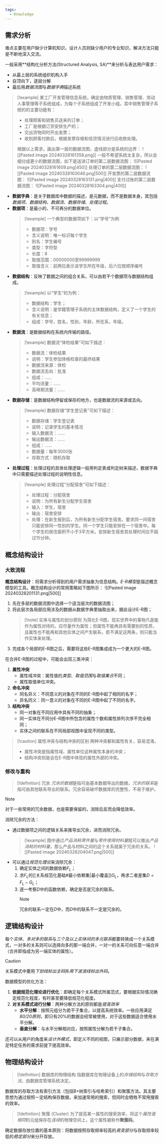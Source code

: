 ```yaml
---
tags:
  - Knowledge
---
```

## 需求分析
难点主要在用户缺少计算机知识，设计人员则缺少用户的专业知识，解决方法只能是不断地深入交流。

一般采用**结构化分析方法(Structured Analysis, SA)**来分析与表达用户需求：
- 从最上层的系统组织机构入手
- 自顶向下，逐层分解
- 最后用*数据流图*与*数据字典*描述系统
> [!example] 
> 某工厂开发管理信息系统，确定由物质管理、销售管理、劳动人事管理等子系统组成，为每个子系统组成了开发小组。其中销售管理子系统的的主要功能有：
> - 处理顾客和销售员送来的订单；
> - 工厂是根据订货安排生产的；
> - 交出货物同时开出发票；
> - 收到顾客付款后，根据发票存根和信贷情况进行应收款处理。
> 
> 根据以上需求，画出第一层的数据流图，虚线部分是系统的边界：
> ![[Pasted image 20240328161358.png]]
> 一般不希望系统太复杂，所以会细分成更小的数据流图，如下是送进订单的第二层数据流图：
> ![[Pasted image 20240328161609.png|450]]
> 处理订单的第二层数据流图：
> ![[Pasted image 20240328163046.png|500]]
> 开发票的第二层数据流图：
> ![[Pasted image 20240328163131.png|400]]
> 支付过账的第二层数据流图：
> ![[Pasted image 20240328163304.png|400]]
> 

- **数据字典**：是关于数据库中数据的描述，是元数据，而不是数据本身。其包括*数据项*、*数据结构*、*数据流*、*数据存储*、*处理过程*。
- **数据项**：是最小的、不可再分的数据单位。
	> [!example] 
	> 一个典型的数据项如下：以“学号”为例
	> - 数据项：学号
	> - 含义说明：唯一标识每个学生
	> - 别名：学生编号
	> - 类型：字符型
	> - 长度：8
	> - 取值范围：00000000至99999999
	> - 取值含义：前两位表示该学生所在年级，后六位按顺序编号
- **数据结构**：反映了数据之间的组合关系，可以由若干个数据项与数据结构组成。
	> [!example] 
	> 以“学生”的为例：
	> - 数据结构：学生；
	> - 含义说明：是学籍管理子系统的主体数据结构，定义了一个学生的有关信息；
	> - 组成：学号，姓名，性别，年龄，所在系，年级。
- **数据流**：是数据结构在系统内传输的路径。
	> [!example] 
	> 数据流“体检结果”可如下描述：
	> - 数据流：体检结果
	> - 说明：学生参加体格检查的最终结果
	> - 数据流来源：体检
	> - 数据流去向：批准
	> - 组成：……
	> - 平均流量：……
	> - 高峰期流量：……
- **数据存储**：是数据结构停留或保存的地方，也是数据流的来源或去向。
	> [!example] 
	> 数据存储“学生登记表”可如下描述：
	> - 数据存储：学生登记表
	> - 说明：记录学生的基本情况
	> - 输入数据流：……
	> - 输出数据流：……
	> - 组成：……
	> - 数据量：每年3000张
	> - 存取方式：随机存取
- **处理过程**：处理过程的具体处理逻辑一般用判定表或判定树来描述，数据字典中只需要描述处理过程的说明性信息。
	> [!example] 
	> 处理过程“分配宿舍”可如下描述：
	> - 处理过程：分配宿舍
	> - 说明：为所有新生分配学生宿舍
	> - 输入：学生，宿舍
	> - 输出：宿舍安排
	> - 处理：在新生报到后，为所有新生分配学生宿舍。要求同一间宿舍只能安排同一性别的学生。同一个学生只能安排在一个宿舍中。每个学生的居住面积不小于3平方米。安排新生宿舍其处理时间应不超过15分钟。

## 概念结构设计
### 大致流程
**概念结构设计**：将需求分析得到的用户需求抽象为信息结构。*E-R模型*是描述概念模型的工具。概念结构设计的常用策略如下图所示：
![[Pasted image 20240328201131.png|500]]
1. 先在多层的数据流图中选择一个适当层次的数据流图；
2. 将此层次各局部应用涉及的数据从数据字典里抽取出来，据此设计E-R图；
	> [!note] 实体与属性的划分原则
	> 为简化E-R图，现实世界中的事物凡是能作为属性对待的，应尽量作为属性；但属性不能再具有需要别的性质，且属性也不能再和其他实体之间产生联系，若不满足这两条，则只能当作实体来处理。
1. 完成各个局部的E-R图之后，需要将这些E-R图集成成为一个更大的E-R图。

在合并E-R图的过程中，可能会出现三类冲突：
1. **属性冲突**
	- 属性域冲突：属性值的*类型*、*取值范围*与*取值集合*不同；
	- 属性取值单位冲突。
1. **命名冲突**
	- 同名异义：不同意义的对象在不同的E-R图中起了相同的名字；
	- 异名同义：同一意义的对象在不同的E-R图中起了不同的名字。
2. **结构冲突**
	- 同一对象在不同应用中具有不同的抽象；
	- 同一实体在不同分E-R图中所包含的属性个数和属性排列次序不完全相同；
	- 实体之间的联系在不同局部视图中呈现不同的类型。

> [!caution] 属性冲突与结构冲突的区别
> 两种冲突都和属性有关，容易混淆。
> - 属性冲突是指属性域、属性单位这种属性本身的冲突；
> - 结构冲突则是会在E-R图中体现的属性外部的冲突。
### 修改与重构
> [!definition] 冗余
> *冗余的数据*是指可由基本数据导出的数据，*冗余的联系*是指可由其他联系导出的联系。冗余容易破坏数据库的完整性，不易于维护。

> [!note] 
对于一些常用的冗余数据，也是需要保留的，消除后反而会降低效率。

消除冗余的方法：
- 通过数据项之间的逻辑关系来推导出冗余，进而消除冗余。
	> [!example] 
	> 图中通过*产品消耗零件量*与*零件使用材料量*就可以推出*产品消耗的材料量*，那么产品与材料之间的这个关系就属于冗余的关系。
	> ![[Pasted image 20240328204047.png|500]]
- 可以通过*规范化理论*来消除冗余：
	1. 确定实体之间的数据依赖$F_{L}$；
	2. 求$F_{L}$的[[关系规范化基础#最小依赖集|最小覆盖]]$G_{L}$，再求二者差集$D=F_{L}-G_{L}$；
	3. 逐一考察$D$中的函数依赖，确定是否是冗余的联系。
		> [!note] 
		> 冗余的联系一定在$D$中，而$D$中的联系不一定是冗余的。
## 逻辑结构设计
每个*实体*、*多对多的联系*与*三个及以上实体间的多元联系*都要转换成一个关系模式，一对多的关系则可以选择向多的那一端合并，一对一的关系可向任意一端合并（合并即指成为另一端实体的属性）。
> [!caution] 
> 关系模式中要用*下划线标出主码*并*用下波浪线标出外码*。

数据模型的优化方法：
1. **依据规范化理论进行优化**：即确定每个关系模式所属范式，要根据实际情况确定规范化程度，有时甚至要降低规范化程度。
2. **对关系模式进行分解**：两种分解方法的原则都是*提高效率*
	- **水平分解**：按照元组分为若干子集合，以提高系统效率。一些应用满足*80/20原则*，即只有20%的数据会经常被使用，对于这些数据适合使用水平分解。
	- **垂直分解**：与水平分解相对应，按照属性分解为若干子集合。

还可以从用户的角度来*设计外模式*，即定义不同的视图，只展示部分数据，来在满足特定任务的需求前提下提高效率。
## 物理结构设计
> [!definition] 数据库的物理结构
> 指数据库在物理设备上的*存储结构*与*存取方法*，由数据库管理系统决定。

数据库的存取方法有索引方法（包括B+树索引与哈希索引）和聚簇方法。其主要思想为通过按照一定结构保存数据，来加速常用的搜索，但同时会牺牲不常用搜索的效率。
> [!definition] 聚簇 (Cluster)
> 为了提高某一属性的搜索效率，将这个*属性值相同*的元组保存在*连续*的物理空间上，这个属性被称作**聚簇码**。

确定数据存放位置的基本原则：将数据按照存取频率较高的*易变部分*与存取频率较低的*稳定部分*来分开存放。
